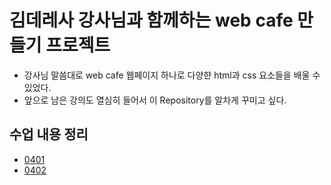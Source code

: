# 김데레사 강사님과 함께하는 web cafe 만들기 프로젝트
- 강사님 말씀대로 web cafe 웹페이지 하나로 다양햔 html과 css 요소들을 배울 수 있었다.
- 앞으로 남은 강의도 열심히 들어서 이 Repository를 알차게 꾸미고 싶다.

## 수업 내용 정리
- [0401](https://github.com/progyu/deresa_teacher_lecture/blob/master/README/0401.md)
- [0402](https://github.com/progyu/deresa_teacher_lecture/blob/master/README/0402.md)
